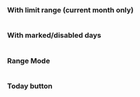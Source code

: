 ```jsx {"file": "./examples/Calendar_0_default.jsx"}
```

### With limit range (current month only)
```jsx {"file": "./examples/Calendar_1_limit.jsx"}
```

### With marked/disabled days
```jsx {"file": "./examples/Calendar_2_days.jsx"}
```

### Range Mode
```jsx {"file": "./examples/Calendar_3_range.jsx"}
```

### Today button
```jsx {"file": "./examples/Calendar_4_today.jsx"}
```